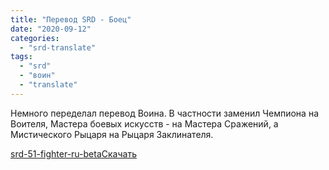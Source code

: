 ```yaml
---
title: "Перевод SRD - Боец"
date: "2020-09-12"
categories: 
  - "srd-translate"
tags: 
  - "srd"
  - "воин"
  - "translate"
---
```


Немного переделал перевод Воина. В частности заменил Чемпиона на Воителя, Мастера боевых искусств - на Мастера Сражений, а Мистического Рыцаря на Рыцаря Заклинателя.

[srd-51-fighter-ru-beta](https://cyborgsandmages.files.wordpress.com/2020/09/srd-51-fighter-ru-beta.docx)[Скачать](https://cyborgsandmages.files.wordpress.com/2020/09/srd-51-fighter-ru-beta.docx)
